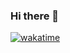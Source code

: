 ### Hi there 👋

[![wakatime](https://wakatime.com/badge/user/08183932-2653-4523-995d-5eaa462562ea.svg)](https://wakatime.com/@08183932-2653-4523-995d-5eaa462562ea)

<!--
**iuhoay/iuhoay** is a ✨ _special_ ✨ repository because its `README.md` (this file) appears on your GitHub profile.

Here are some ideas to get you started:

- 🔭 I’m currently working on ...
- 🌱 I’m currently learning ...
- 👯 I’m looking to collaborate on ...
- 🤔 I’m looking for help with ...
- 💬 Ask me about ...
- 📫 How to reach me: ...
- 😄 Pronouns: ...
- ⚡ Fun fact: ...
-->
